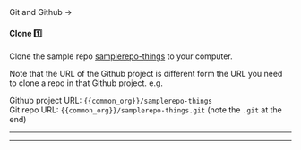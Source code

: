 <link rel="stylesheet" href="{{baseUrl}}/css/textbook.css">

<div class="website-content">

<div id="path">Git and Github → </div>

<div id="title">

#### Clone :one:

</div>

<div id="body">

Clone the sample repo [samplerepo-things]({{common_org}}/samplerepo-things) to your computer.

<tip-box type="error"> 

Note that the URL of the Github project is different form the URL you need to clone a repo in that Github project.
e.g.

Github project URL: `{{common_org}}/samplerepo-things` <br>
Git repo URL: `{{common_org}}/samplerepo-things.git` (note the `.git` at the end)

</tip-box>

<tabs>
  <tab header="SourceTree">
    <include src="./sourcetree.md" />
  <hr></tab>
  <tab header="CLI">
    <include src="./cli.md" />
  <hr></tab>
</tabs>

</div>

<div id="extras">
</div>

</div>
